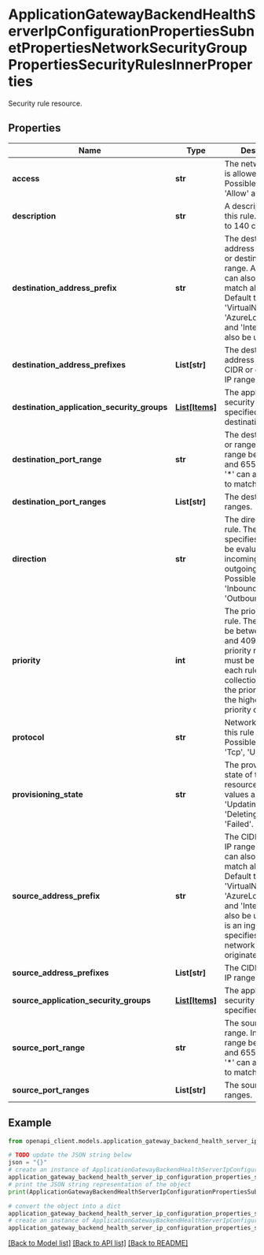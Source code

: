 # ApplicationGatewayBackendHealthServerIpConfigurationPropertiesSubnetPropertiesNetworkSecurityGroupPropertiesSecurityRulesInnerProperties

Security rule resource.

## Properties

Name | Type | Description | Notes
------------ | ------------- | ------------- | -------------
**access** | **str** | The network traffic is allowed or denied. Possible values are: &#39;Allow&#39; and &#39;Deny&#39;. | 
**description** | **str** | A description for this rule. Restricted to 140 chars. | [optional] 
**destination_address_prefix** | **str** | The destination address prefix. CIDR or destination IP range. Asterisk &#39;*&#39; can also be used to match all source IPs. Default tags such as &#39;VirtualNetwork&#39;, &#39;AzureLoadBalancer&#39; and &#39;Internet&#39; can also be used. | [optional] 
**destination_address_prefixes** | **List[str]** | The destination address prefixes. CIDR or destination IP ranges. | [optional] 
**destination_application_security_groups** | [**List[Items]**](Items.md) | The application security group specified as destination. | [optional] 
**destination_port_range** | **str** | The destination port or range. Integer or range between 0 and 65535. Asterisk &#39;*&#39; can also be used to match all ports. | [optional] 
**destination_port_ranges** | **List[str]** | The destination port ranges. | [optional] 
**direction** | **str** | The direction of the rule. The direction specifies if rule will be evaluated on incoming or outgoing traffic. Possible values are: &#39;Inbound&#39; and &#39;Outbound&#39;. | 
**priority** | **int** | The priority of the rule. The value can be between 100 and 4096. The priority number must be unique for each rule in the collection. The lower the priority number, the higher the priority of the rule. | [optional] 
**protocol** | **str** | Network protocol this rule applies to. Possible values are &#39;Tcp&#39;, &#39;Udp&#39;, and &#39;*&#39;. | 
**provisioning_state** | **str** | The provisioning state of the public IP resource. Possible values are: &#39;Updating&#39;, &#39;Deleting&#39;, and &#39;Failed&#39;. | [optional] 
**source_address_prefix** | **str** | The CIDR or source IP range. Asterisk &#39;*&#39; can also be used to match all source IPs. Default tags such as &#39;VirtualNetwork&#39;, &#39;AzureLoadBalancer&#39; and &#39;Internet&#39; can also be used. If this is an ingress rule, specifies where network traffic originates from.  | [optional] 
**source_address_prefixes** | **List[str]** | The CIDR or source IP ranges. | [optional] 
**source_application_security_groups** | [**List[Items]**](Items.md) | The application security group specified as source. | [optional] 
**source_port_range** | **str** | The source port or range. Integer or range between 0 and 65535. Asterisk &#39;*&#39; can also be used to match all ports. | [optional] 
**source_port_ranges** | **List[str]** | The source port ranges. | [optional] 

## Example

```python
from openapi_client.models.application_gateway_backend_health_server_ip_configuration_properties_subnet_properties_network_security_group_properties_security_rules_inner_properties import ApplicationGatewayBackendHealthServerIpConfigurationPropertiesSubnetPropertiesNetworkSecurityGroupPropertiesSecurityRulesInnerProperties

# TODO update the JSON string below
json = "{}"
# create an instance of ApplicationGatewayBackendHealthServerIpConfigurationPropertiesSubnetPropertiesNetworkSecurityGroupPropertiesSecurityRulesInnerProperties from a JSON string
application_gateway_backend_health_server_ip_configuration_properties_subnet_properties_network_security_group_properties_security_rules_inner_properties_instance = ApplicationGatewayBackendHealthServerIpConfigurationPropertiesSubnetPropertiesNetworkSecurityGroupPropertiesSecurityRulesInnerProperties.from_json(json)
# print the JSON string representation of the object
print(ApplicationGatewayBackendHealthServerIpConfigurationPropertiesSubnetPropertiesNetworkSecurityGroupPropertiesSecurityRulesInnerProperties.to_json())

# convert the object into a dict
application_gateway_backend_health_server_ip_configuration_properties_subnet_properties_network_security_group_properties_security_rules_inner_properties_dict = application_gateway_backend_health_server_ip_configuration_properties_subnet_properties_network_security_group_properties_security_rules_inner_properties_instance.to_dict()
# create an instance of ApplicationGatewayBackendHealthServerIpConfigurationPropertiesSubnetPropertiesNetworkSecurityGroupPropertiesSecurityRulesInnerProperties from a dict
application_gateway_backend_health_server_ip_configuration_properties_subnet_properties_network_security_group_properties_security_rules_inner_properties_from_dict = ApplicationGatewayBackendHealthServerIpConfigurationPropertiesSubnetPropertiesNetworkSecurityGroupPropertiesSecurityRulesInnerProperties.from_dict(application_gateway_backend_health_server_ip_configuration_properties_subnet_properties_network_security_group_properties_security_rules_inner_properties_dict)
```
[[Back to Model list]](../README.md#documentation-for-models) [[Back to API list]](../README.md#documentation-for-api-endpoints) [[Back to README]](../README.md)


